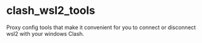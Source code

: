 # clash_wsl2_tools
Proxy config tools that make it convenient for you to connect or disconnect wsl2 with your windows Clash.
